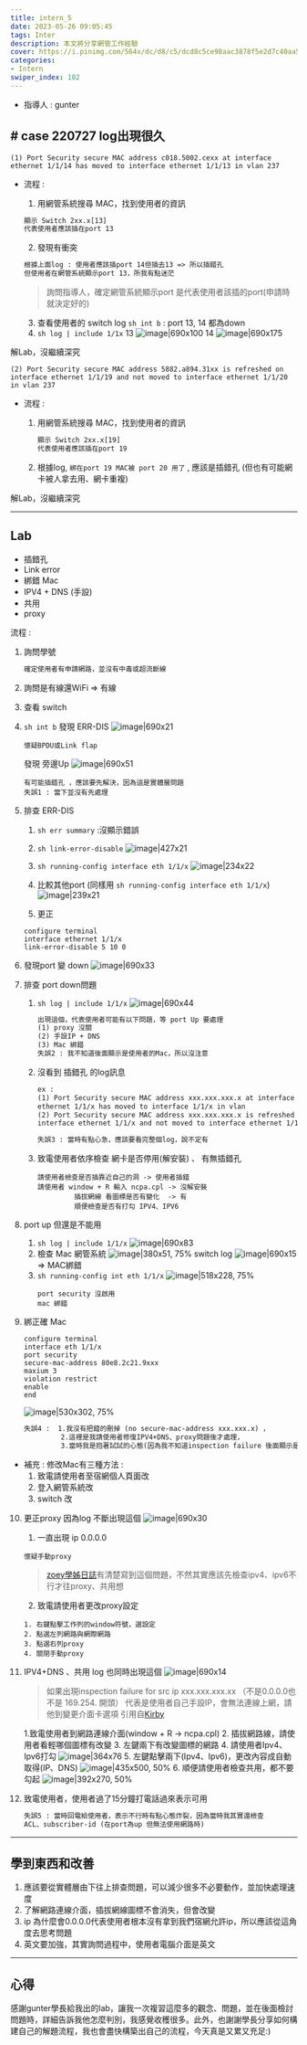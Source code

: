 ```yaml
---
title: intern_5
date: 2023-05-26 09:05:45
tags: Inter
description: 本文將分享網管工作經驗 
cover: https://i.pinimg.com/564x/dc/d8/c5/dcd8c5ce98aac3878f5e2d7c40aa5d3a.jpg
categories:
- Intern
swiper_index: 102
---
```



- 指導人 : gunter

## \# case 220727 log出現很久

``` ssh
(1) Port Security secure MAC address c018.5002.cexx at interface ethernet 1/1/14 has moved to interface ethernet 1/1/13 in vlan 237
```

- 流程 :
    1. 用網管系統搜尋 MAC，找到使用者的資訊
   
    ```txt
    顯示 Switch 2xx.x[13]
    代表使用者應該插在port 13
    ```

    2. 發現有衝突

    ```txt
    根據上面log : 使用者應該插port 14但插去13 => 所以插錯孔
    但使用者在網管系統顯示port 13，所我有點迷茫
    ```
    >詢問指導人，確定網管系統顯示port 是代表使用者該插的port(申請時就決定好的)

    3. 查看使用者的 switch log
    `sh int b` : port 13, 14 都為down
    4. `sh log | include 1/1x`
13
![image|690x100](inter-5/1.jpg)
14
![image|690x175](inter-5/2.jpg)

解Lab，沒繼續深究

```ssh
(2) Port Security secure MAC address 5882.a894.31xx is refreshed on interface ethernet 1/1/19 and not moved to interface ethernet 1/1/20 in vlan 237
```

- 流程 :
  1. 用網管系統搜尋 MAC，找到使用者的資訊
   
     ```txt
     顯示 Switch 2xx.x[19]
     代表使用者應該插在port 19
     ```
   2. 根據log, `綁在port 19 MAC被 port 20 用了` , 應該是插錯孔 (但也有可能網卡被人拿去用、網卡重複)

解Lab，沒繼續深究

---

## Lab

- 插錯孔
- Link error
- 綁錯 Mac
- IPV4 + DNS (手設)
- 共用
- proxy
  
流程 :

1. 詢問學號

    ```txt
    確定使用者有申請網路，並沒有中毒或超流斷線
    ```

2. 詢問是有線還WiFi => 有線
3. 查看 switch
4. `sh int b`
   發現 ERR-DIS 
   ![image|690x21](inter-5/3.jpg)
   ```
   懷疑BPDU或Link flap
   ```
   發現 旁邊Up
  ![image|690x51](inter-5/4.jpg)
   ```
   有可能插錯孔 ，應該要先解決，因為這是實體層問題 
   失誤1 : 當下並沒有先處理
   ```
5.  排查 ERR-DIS
    1. `sh err summary` :沒顯示錯誤
    2. `sh link-error-disable` 
   ![image|427x21](inter-5/5.jpg)
    
    3. `sh running-config interface eth 1/1/x`
    ![image|234x22](inter-5/6.jpg)
    
    4. 比較其他port  (同樣用 `sh running-config interface eth 1/1/x`)
    ![image|239x21](inter-5/7.jpg)

    5. 更正 
    ```ssh
    configure terminal
    interface ethernet 1/1/x
    link-error-disable 5 10 0
    ```
6. 發現port 變 down
   ![image|690x33](inter-5/8.jpg)

7. 排查 port down問題 
   1. `sh log | include 1/1/x`
    ![image|690x44](inter-5/9.jpg)
      ```txt
      出現這個，代表使用者可能有以下問題，等 port Up 要處理
      (1) proxy 沒關
      (2) 手設IP + DNS
      (3) Mac 綁錯
      失誤2 : 我不知道後面顯示是使用者的Mac，所以沒注意
      ```
    2. 沒看到 插錯孔 的log訊息
       ```txt
       ex : 
       (1) Port Security secure MAC address xxx.xxx.xxx.x at interface 
       ethernet 1/1/x has moved to interface 1/1/x in vlan 
       (2) Port Security secure MAC address xxx.xxx.xxx.x is refreshed on 
       interface ethernet 1/1/x and not moved to interface ethernet 1/1/x in vlan 
       
       失誤3 : 當時有點心急，應該要看完整個log，說不定有       
       ```
    3. 致電使用者依序檢查 網卡是否停用(解安裝) 、 有無插錯孔
       ```
       請使用者檢查是否插靠近自己的洞 -> 使用者插錯
       請使用者 window + R 輸入 ncpa.cpl -> 沒解安裝
                插拔網線 看圖標是否有變化  -> 有
                順便檢查是否有打勾 IPV4、IPV6
       ```
  8. port up 但還是不能用 
     1. `sh log | include 1/1/x`
     ![image|690x83](inter-5/10.jpg)
     2. 檢查 Mac
    網管系統
    ![image|380x51, 75%](inter-5/11.jpg)
    switch log
    ![image|690x15](inter-5/12.jpg)
    => MAC綁錯
     3. `sh running-config int eth 1/1/x`
       ![image|518x228, 75%](inter-5/13.jpg)
        ```
        port security 沒啟用
        mac 綁錯
        ```
9. 綁正確 Mac
    ```ssh
    configure terminal
    interface eth 1/1/x
    port security
    secure-mac-address 80e8.2c21.9xxx
    maxium 3
    violation restrict
    enable 
    end
    ```
    
    ![image|530x302, 75%](inter-5/14.jpg)
    ```txt
    失誤4 :  1.我沒有把錯的刪掉 (no secure-mac-address xxx.xxx.x) ，
             2.這裡是我請使用者修復IPV4+DNS、proxy問題後才處理，
             3.當時我是抱著試試的心態(因為我不知道inspection failure 後面顯示是正確Mac)
    ```
- 補充 : 
 修改Mac有三種方法 : 
   1. 致電請使用者至宿網個人頁面改
   2. 登入網管系統改
   3. switch 改 

10. 更正proxy 
     因為log 不斷出現這個
    ![image|690x30](inter-5/15.jpg)
    1. 一直出現 ip 0.0.0.0
     ```
     懷疑手動proxy
     ```
    >[zoey學姊日誌](https://discourse.dorm.ccu.edu.tw/t/topic/410?u=ken)有清楚寫到這個問題，不然其實應該先檢查ipv4、ipv6不行才往proxy、共用想

    2. 致電請使用者更改proxy設定
    ```
    1. 右鍵點擊工作列的window符號，選設定
    2. 點選左列網路與網際網路
    3. 點選右列proxy
    4. 關閉手動proxy
    ```
11. IPV4+DNS 、共用
  log 也同時出現這個
![image|690x14](inter-5/16.jpg)

    >如果出現inspection failure for src ip xxx.xxx.xxx.xx
（不是0.0.0.0也不是 169.254. 開頭）
代表是使用者自己手設IP，會無法連線上網，請他到變更介面卡選項
 引用自[Kirby](https://discourse.dorm.ccu.edu.tw/t/topic/609?u=ken)

    1.致電使用者到網路連線介面(window + R -> ncpa.cpl)
    2. 插拔網路線，請使用者看輕哪個圖標有改變
    3. 左鍵兩下有改變圖標的網路
    4. 請使用者Ipv4、Ipv6打勾
      ![image|364x76](inter-5/17.jpg)
    5. 左鍵點擊兩下(Ipv4、Ipv6)，更改內容成自動取得(IP、DNS)
   ![image|435x500, 50%](inter-5/18.jpg)
    6. 順便請使用者檢查共用，都不要勾起
    ![image|392x270, 50%](inter-5/19.jpg)

1.  致電使用者，使用者過了15分鐘打電話過來表示可用
    ```txt
    失誤5 : 當時回電給使用者，表示不行時有點心態炸裂，因為當時我其實還檢查 
    ACL、subscriber-id (在port為up 但無法使用網路時)
    ```

---
## 學到東西和改善
1. 應該要從實體層由下往上排查問題，可以減少很多不必要動作，並加快處理速度
2. 了解網路連線介面，插拔網線圖標不會消失，但會改變
3. ip 為什麼會0.0.0.0代表使用者根本沒有拿到我們宿網允許ip，所以應該從這角度去思考問題
4. 英文要加強，其實詢問過程中，使用者電腦介面是英文

---
## 心得
感謝gunter學長給我出的lab，讓我一次複習這麼多的觀念、問題，並在後面檢討問題時，詳細告訴我他怎麼判別，我感覺收穫很多。此外，也謝謝學長分享如何構建自己的解題流程，我也會盡快構築出自己的流程，今天真是又累又充足:)